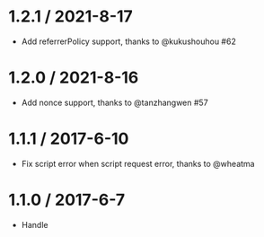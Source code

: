 1.2.1 / 2021-8-17
==================
* Add referrerPolicy support, thanks to @kukushouhou #62

1.2.0 / 2021-8-16
==================
* Add nonce support, thanks to @tanzhangwen #57

1.1.1 / 2017-6-10
==================
* Fix script error when script request error, thanks to @wheatma

1.1.0 / 2017-6-7
==================
* Handle <script> error event, thanks to @michaelvial

1.0.7 / 2017-5-25
==================
* support custom charset on script
* fix docs: properly document how to use jsonCallback and jsonpCallbackFunction options

1.0.6 / 2017-2-3
==================
* update typescript config

1.0.5 / 2016-12-29
==================
* update typescript support

1.0.4 / 2016-12-23
==================
* add typescript support

1.0.3 / 2016-12-04
==================
* add examples index-ie8.html
* remove `es6-promise` dependent

1.0.2 / 2016-09-26
==================
* Use original url when Request error

1.0.1 / 2016-08-14
==================
* Format code
* Update Readme

1.0.0 / 2015-11-19
==================
* Remove Bower support
* Add jsonpCallback and jsonpCallbackFunction as options

0.9.2 / 2015-08-11
==================
* Remove global export of fetchJsonp

0.9.1 / 2015-08-11
==================
* Update removeScript fix legacy IE

